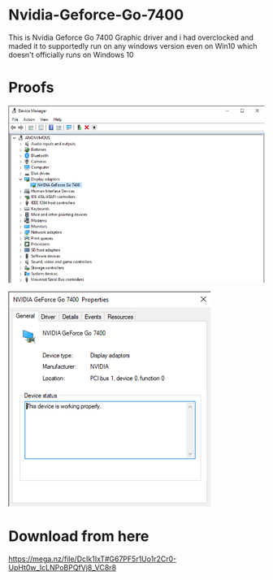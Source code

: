 # Nvidia-Geforce-Go-7400
This is Nvidia Geforce Go 7400 Graphic driver and i had overclocked and maded it to supportedly run on any windows version even on Win10 which doesn't officially runs on Windows 10

# Proofs 
![Device Manager](https://github.com/deadanonymous/Nvidia-Geforce-Go-7400/blob/master/Device%20Manager.png?raw=true)

![Properties](https://github.com/deadanonymous/Nvidia-Geforce-Go-7400/blob/master/NVIDIA%20GeForce%20Go%207400%20%20Properties.png?raw=true)

# Download from here

https://mega.nz/file/DcIk1IxT#G67PF5r1Uo1r2Cr0-UpHt0w_IcLNPoBPQfVj8_VC8r8
